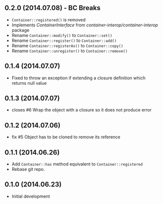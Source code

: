## 0.2.0 (2014.07.08) - BC Breaks

* `Container::registered()` is removed
* Implements *ContainerInterface* from *container-interop/container-interop*
  package
* Rename `Container::modify()` to `Container::set()`
* Rename `Container::register()` to `Container::add()`
* Rename `Container::registerAs()` to `Container::copy()`
* Rename `Container::unregister()` to `Container::remove()`

## 0.1.4 (2014.07.07)

* Fixed to throw an exception if extending a closure definition which returns
  null value

## 0.1.3 (2014.07.07)

* closes #6 Wrap the object with a closure so it does not produce error

## 0.1.2 (2014.07.06)

* fix #5 Object has to be cloned to remove its reference

## 0.1.1 (2014.06.26)

* Add `Container::has` method equivalent to `Container::registered`
* Rebase git repo.

## 0.1.0 (2014.06.23)

* Initial development
